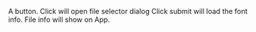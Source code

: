 A button.
Click will open file selector dialog
Click submit will load the font info.
File info will show on App.



